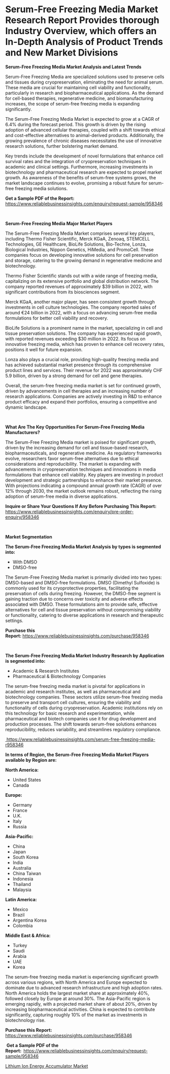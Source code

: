 <p><h1>Serum-Free Freezing Media Market Research Report Provides thorough Industry Overview, which offers an In-Depth Analysis of Product Trends and New Market Divisions</h1></p><p><strong>Serum-Free Freezing Media Market Analysis and Latest Trends</strong></p>
<p><p>Serum-Free Freezing Media are specialized solutions used to preserve cells and tissues during cryopreservation, eliminating the need for animal serum. These media are crucial for maintaining cell viability and functionality, particularly in research and biopharmaceutical applications. As the demand for cell-based therapies, regenerative medicine, and biomanufacturing increases, the scope of serum-free freezing media is expanding significantly.</p><p>The Serum-Free Freezing Media Market is expected to grow at a CAGR of 6.4% during the forecast period. This growth is driven by the rising adoption of advanced cellular therapies, coupled with a shift towards ethical and cost-effective alternatives to animal-derived products. Additionally, the growing prevalence of chronic diseases necessitates the use of innovative research solutions, further bolstering market demand.</p><p>Key trends include the development of novel formulations that enhance cell survival rates and the integration of cryopreservation techniques in academic and clinical settings. Furthermore, increasing investments in biotechnology and pharmaceutical research are expected to propel market growth. As awareness of the benefits of serum-free systems grows, the market landscape continues to evolve, promising a robust future for serum-free freezing media solutions.</p></p>
<p><strong>Get a Sample PDF of the Report:&nbsp;</strong> <a href="https://www.reliablebusinessinsights.com/enquiry/request-sample/958346?utm_campaign=3134&utm_medium=2&utm_source=Github&utm_content=ia&utm_term=21032025&utm_id=serum-free-freezing-media">https://www.reliablebusinessinsights.com/enquiry/request-sample/958346</a></p>
<p>&nbsp;</p>
<p><strong>Serum-Free Freezing Media Major Market Players</strong></p>
<p><p>The Serum-Free Freezing Media Market comprises several key players, including Thermo Fisher Scientific, Merck KGaA, Zenoaq, STEMCELL Technologies, GE Healthcare, BioLife Solutions, Bio-Techne, Lonza, Biological Industries, Nippon Genetics, HiMedia, and PromoCell. These companies focus on developing innovative solutions for cell preservation and storage, catering to the growing demand in regenerative medicine and biotechnology.</p><p>Thermo Fisher Scientific stands out with a wide range of freezing media, capitalizing on its extensive portfolio and global distribution network. The company reported revenues of approximately $39 billion in 2022, with significant contributions from its biosciences segment.</p><p>Merck KGaA, another major player, has seen consistent growth through investments in cell culture technologies. The company reported sales of around €24 billion in 2022, with a focus on advancing serum-free media formulations for better cell viability and recovery.</p><p>BioLife Solutions is a prominent name in the market, specializing in cell and tissue preservation solutions. The company has experienced rapid growth, with reported revenues exceeding $30 million in 2022. Its focus on innovative freezing media, which has proven to enhance cell recovery rates, positions it well for future expansion.</p><p>Lonza also plays a crucial role, providing high-quality freezing media and has achieved substantial market presence through its comprehensive product lines and services. Their revenue for 2022 was approximately CHF 5.9 billion, driven by a strong demand for cell and gene therapies.</p><p>Overall, the serum-free freezing media market is set for continued growth, driven by advancements in cell therapies and an increasing number of research applications. Companies are actively investing in R&D to enhance product efficacy and expand their portfolios, ensuring a competitive and dynamic landscape.</p></p>
<p>&nbsp;</p>
<p><strong>What Are The Key Opportunities For Serum-Free Freezing Media Manufacturers?</strong></p>
<p><p>The Serum-Free Freezing Media market is poised for significant growth, driven by the increasing demand for cell and tissue-based research, biopharmaceuticals, and regenerative medicine. As regulatory frameworks evolve, researchers favor serum-free alternatives due to ethical considerations and reproducibility. The market is expanding with advancements in cryopreservation techniques and innovations in media formulations that enhance cell viability. Key players are investing in product development and strategic partnerships to enhance their market presence. With projections indicating a compound annual growth rate (CAGR) of over 12% through 2030, the market outlook remains robust, reflecting the rising adoption of serum-free media in diverse applications.</p></p>
<p><strong>Inquire or Share Your Questions If Any Before Purchasing This Report:</strong> <a href="https://www.reliablebusinessinsights.com/enquiry/pre-order-enquiry/958346?utm_campaign=3134&utm_medium=2&utm_source=Github&utm_content=ia&utm_term=21032025&utm_id=serum-free-freezing-media">https://www.reliablebusinessinsights.com/enquiry/pre-order-enquiry/958346</a></p>
<p>&nbsp;</p>
<p><strong>Market Segmentation</strong></p>
<p><strong>The Serum-Free Freezing Media Market Analysis by types is segmented into:</strong></p>
<p><ul><li>With DMSO</li><li>DMSO-free</li></ul></p>
<p><p>The Serum-Free Freezing Media market is primarily divided into two types: DMSO-based and DMSO-free formulations. DMSO (Dimethyl Sulfoxide) is commonly used for its cryoprotective properties, facilitating the preservation of cells during freezing. However, the DMSO-free segment is gaining traction due to concerns over toxicity and adverse effects associated with DMSO. These formulations aim to provide safe, effective alternatives for cell and tissue preservation without compromising viability or functionality, catering to diverse applications in research and therapeutic settings.</p></p>
<p><strong>Purchase this Report:&nbsp;</strong><a href="https://www.reliablebusinessinsights.com/purchase/958346?utm_campaign=3134&utm_medium=2&utm_source=Github&utm_content=ia&utm_term=21032025&utm_id=serum-free-freezing-media">https://www.reliablebusinessinsights.com/purchase/958346</a></p>
<p>&nbsp;</p>
<p><strong>The Serum-Free Freezing Media Market Industry Research by Application is segmented into:</strong></p>
<p><ul><li>Academic & Research Institutes</li><li>Pharmaceutical & Biotechnology Companies</li></ul></p>
<p><p>The serum-free freezing media market is pivotal for applications in academic and research institutes, as well as pharmaceutical and biotechnology companies. These sectors utilize serum-free freezing media to preserve and transport cell cultures, ensuring the viability and functionality of cells during cryopreservation. Academic institutions rely on this technology for basic research and experimentation, while pharmaceutical and biotech companies use it for drug development and production processes. The shift towards serum-free solutions enhances reproducibility, reduces variability, and streamlines regulatory compliance.</p></p>
<p><a href="https://www.reliablebusinessinsights.com/serum-free-freezing-media-r958346?utm_campaign=3134&utm_medium=2&utm_source=Github&utm_content=ia&utm_term=21032025&utm_id=serum-free-freezing-media">&nbsp;https://www.reliablebusinessinsights.com/serum-free-freezing-media-r958346</a></p>
<p><strong>In terms of Region, the Serum-Free Freezing Media Market Players available by Region are:</strong></p>
<p>
    <p> <strong> North America: </strong>
        <ul>
            <li>United States</li>
            <li>Canada</li>
        </ul>
        </p> 
    <p> <strong> Europe: </strong>
        <ul>
            <li>Germany</li>
            <li>France</li>
            <li>U.K.</li>
            <li>Italy</li>
            <li>Russia</li>
        </ul>
        </p> 
    <p> <strong> Asia-Pacific: </strong>
        <ul>
            <li>China</li>
            <li>Japan</li>
            <li>South Korea</li>
            <li>India</li>
            <li>Australia</li>
            <li>China Taiwan</li>
            <li>Indonesia</li>
            <li>Thailand</li>
            <li>Malaysia</li>
        </ul>
        </p> 
    <p> <strong> Latin America: </strong>
        <ul>
            <li>Mexico</li>
            <li>Brazil</li>
            <li>Argentina Korea</li>
            <li>Colombia</li>
        </ul>
        </p> 
    <p> <strong> Middle East & Africa: </strong>
        <ul>
            <li>Turkey</li>
            <li>Saudi</li>
            <li>Arabia</li>
            <li>UAE</li>
            <li>Korea</li>
        </ul>
    </p>
    </p>
<p><p>The serum-free freezing media market is experiencing significant growth across various regions, with North America and Europe expected to dominate due to advanced research infrastructure and high adoption rates. North America holds the largest market share at approximately 40%, followed closely by Europe at around 30%. The Asia-Pacific region is emerging rapidly, with a projected market share of about 20%, driven by increasing biopharmaceutical activities. China is expected to contribute significantly, capturing roughly 10% of the market as investments in biotechnology rise.</p></p>
<p><strong>Purchase this Report: </strong><a href="https://www.reliablebusinessinsights.com/purchase/958346?utm_campaign=3134&utm_medium=2&utm_source=Github&utm_content=ia&utm_term=21032025&utm_id=serum-free-freezing-media">https://www.reliablebusinessinsights.com/purchase/958346</a></p>
<p>&nbsp;<strong>Get a Sample PDF of the Report:&nbsp;&nbsp;</strong><a href="https://www.reliablebusinessinsights.com/enquiry/request-sample/958346?utm_campaign=3134&utm_medium=2&utm_source=Github&utm_content=ia&utm_term=21032025&utm_id=serum-free-freezing-media">https://www.reliablebusinessinsights.com/enquiry/request-sample/958346</a></p>
<p><strong></strong></p>
<p><p><a href="https://github.com/bolalfredia7777/Market-Research-Report-List-1/blob/main/lithium-ion-energy-accumulator-market.md?utm_campaign=3134&utm_medium=2&utm_source=Github&utm_content=ia&utm_term=21032025&utm_id=serum-free-freezing-media">Lithium Ion Energy Accumulator Market</a></p></p>